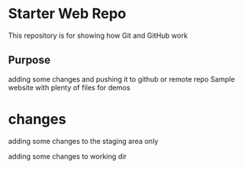 # Starter Web Repo

This repository is for showing how Git and GitHub work

## Purpose
adding some changes and pushing it to github or remote repo
Sample website with plenty of files for demos


# changes

adding some changes to the staging area only

adding some changes to working dir
